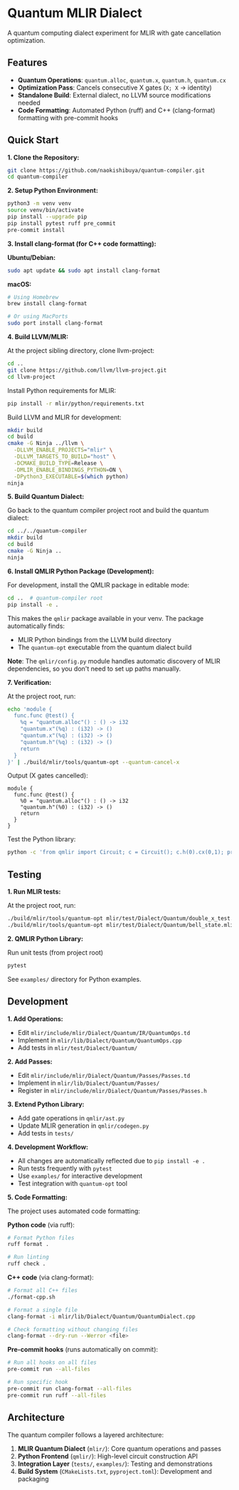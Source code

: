# Quantum MLIR Dialect

A quantum computing dialect experiment for MLIR with gate cancellation optimization.

## Features

* **Quantum Operations**: `quantum.alloc`, `quantum.x`, `quantum.h`, `quantum.cx`
* **Optimization Pass**: Cancels consecutive X gates (`X; X` → identity)
* **Standalone Build**: External dialect, no LLVM source modifications needed
* **Code Formatting**: Automated Python (ruff) and C++ (clang-format) formatting with pre-commit hooks

## Quick Start

**1. Clone the Repository:**

```bash
git clone https://github.com/naokishibuya/quantum-compiler.git
cd quantum-compiler
```

**2. Setup Python Environment:**

```bash
python3 -m venv venv
source venv/bin/activate
pip install --upgrade pip
pip install pytest ruff pre_commit
pre-commit install
```

**3. Install clang-format (for C++ code formatting):**

**Ubuntu/Debian:**
```bash
sudo apt update && sudo apt install clang-format
```

**macOS:**
```bash
# Using Homebrew
brew install clang-format

# Or using MacPorts
sudo port install clang-format
```

**4. Build LLVM/MLIR:**

At the project sibling directory, clone llvm-project:

```bash
cd ..
git clone https://github.com/llvm/llvm-project.git
cd llvm-project
```

Install Python requirements for MLIR:

```bash
pip install -r mlir/python/requirements.txt
```

Build LLVM and MLIR for development:

```bash
mkdir build
cd build
cmake -G Ninja ../llvm \
  -DLLVM_ENABLE_PROJECTS="mlir" \
  -DLLVM_TARGETS_TO_BUILD="host" \
  -DCMAKE_BUILD_TYPE=Release \
  -DMLIR_ENABLE_BINDINGS_PYTHON=ON \
  -DPython3_EXECUTABLE=$(which python)
ninja
```

**5. Build Quantum Dialect:**

Go back to the quantum compiler project root and build the quantum dialect:

```bash
cd ../../quantum-compiler
mkdir build
cd build
cmake -G Ninja ..
ninja
```

**6. Install QMLIR Python Package (Development):**

For development, install the QMLIR package in editable mode:

```bash
cd ..  # quantum-compiler root
pip install -e .
```

This makes the `qmlir` package available in your venv. The package automatically finds:
- MLIR Python bindings from the LLVM build directory
- The `quantum-opt` executable from the quantum dialect build

**Note**: The `qmlir/config.py` module handles automatic discovery of MLIR dependencies, so you don't need to set up paths manually.

**7. Verification:**

At the project root, run:

```bash
echo 'module {
  func.func @test() {
    %q = "quantum.alloc"() : () -> i32
    "quantum.x"(%q) : (i32) -> ()
    "quantum.x"(%q) : (i32) -> ()
    "quantum.h"(%q) : (i32) -> ()
    return
  }
}' | ./build/mlir/tools/quantum-opt --quantum-cancel-x
```

Output (X gates cancelled):
```mlir
module {
  func.func @test() {
    %0 = "quantum.alloc"() : () -> i32
    "quantum.h"(%0) : (i32) -> ()
    return
  }
}
```

Test the Python library:

```bash
python -c 'from qmlir import Circuit; c = Circuit(); c.h(0).cx(0,1); print("QMLIR working!")'
```

## Testing

**1. Run MLIR tests:**

At the project root, run:

```bash
./build/mlir/tools/quantum-opt mlir/test/Dialect/Quantum/double_x_test.mlir --quantum-cancel-x
./build/mlir/tools/quantum-opt mlir/test/Dialect/Quantum/bell_state.mlir --verify-diagnostics
```

**2. QMLIR Python Library:**

Run unit tests (from project root)

```bash
pytest
```

See `examples/` directory for Python examples.

## Development

**1. Add Operations:**

- Edit `mlir/include/mlir/Dialect/Quantum/IR/QuantumOps.td`
- Implement in `mlir/lib/Dialect/Quantum/QuantumOps.cpp`  
- Add tests in `mlir/test/Dialect/Quantum/`

**2. Add Passes:**
- Edit `mlir/include/mlir/Dialect/Quantum/Passes/Passes.td`
- Implement in `mlir/lib/Dialect/Quantum/Passes/`
- Register in `mlir/include/mlir/Dialect/Quantum/Passes/Passes.h`

**3. Extend Python Library:**
- Add gate operations in `qmlir/ast.py`
- Update MLIR generation in `qmlir/codegen.py`
- Add tests in `tests/`

**4. Development Workflow:**
- All changes are automatically reflected due to `pip install -e .`
- Run tests frequently with `pytest`
- Use `examples/` for interactive development
- Test integration with `quantum-opt` tool

**5. Code Formatting:**

The project uses automated code formatting:

**Python code** (via ruff):
```bash
# Format Python files
ruff format .

# Run linting
ruff check .
```

**C++ code** (via clang-format):
```bash
# Format all C++ files
./format-cpp.sh

# Format a single file
clang-format -i mlir/lib/Dialect/Quantum/QuantumDialect.cpp

# Check formatting without changing files
clang-format --dry-run --Werror <file>
```

**Pre-commit hooks** (runs automatically on commit):
```bash
# Run all hooks on all files
pre-commit run --all-files

# Run specific hook
pre-commit run clang-format --all-files
pre-commit run ruff --all-files
```

## Architecture

The quantum compiler follows a layered architecture:

1. **MLIR Quantum Dialect** (`mlir/`): Core quantum operations and passes
2. **Python Frontend** (`qmlir/`): High-level circuit construction API
3. **Integration Layer** (`tests/`, `examples/`): Testing and demonstrations
4. **Build System** (`CMakeLists.txt`, `pyproject.toml`): Development and packaging

